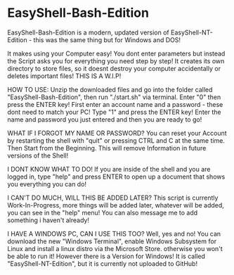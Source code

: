 # EasyShell-Bash-Edition
EasyShell-Bash-Edition is a modern, updated version of EasyShell-NT-Edition - this was the same thing but for Windows and DOS! 

It makes using your Computer easy! You dont enter parameters but instead the Script asks you for everything you need step by step! It creates its own directory to store files, so it doesnt destroy your computer accidentally or deletes important files! THIS IS A W.I.P!

HOW TO USE:
Unzip the downloaded files and go into the folder called "EasyShell-Bash-Edition", then run "./start.sh" via terminal. 
Enter "0" then press the ENTER key!
First enter an account name and a password - these dont need to match your PC! Type "1" and press the ENTER key! Enter the name and password you just entered and then you are ready to go!

WHAT IF I FORGOT MY NAME OR PASSWORD? 
You can reset your Account by restarting the shell with "quit" or pressing CTRL and C at the same time.
Then Start from the Beginning. This will remove Information in future versions of the Shell!

I DONT KNOW WHAT TO DO!
If you are inside of the shell and you are logged in, type "help" and press ENTER to open up a document that shows you everything you can do!

I CAN'T DO MUCH, WILL THIS BE ADDED LATER?
This script is currently Work-In-Progress, more things will be added later, whatever will be added, you can see in the "help" menu!
You can also message me to add something i haven't already!

I HAVE A WINDOWS PC, CAN I USE THIS TOO?
Well, yes and no! You can download the new "Windows Terminal", enable Windows Subsystem for Linux and install a linux distro via the Microsoft Store. otherwise you won't be able to run it! 
However there is a Version for Windows! It is called "EasyShell-NT-Edition", but it is currently not uploaded to GitHub!
